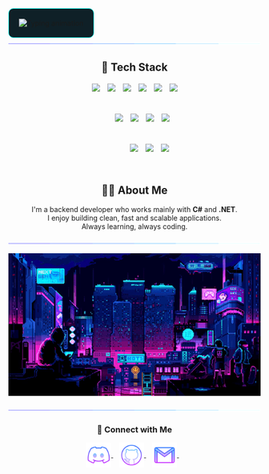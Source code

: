 <!-- README.md -->

<div align="center" style="background-color:#0F2027; padding: 20px; border-radius: 10px; border: 1px solid #00FEEF; display: inline-block;">
  <img src="https://readme-typing-svg.demolab.com?font=Orbitron&weight=700&size=38&duration=4000&pause=1200&color=00FEEF&center=true&vCenter=true&width=950&height=55&lines=Hi+there%2C+I'm+Avalon!;Fun+fact%3A+I'm+definitely+not+a+stone." alt="Typing animation" />
</div>

<img src="assests/borderseperator.gif" alt="border separator" />

<h2 align="center">🧠 Tech Stack</h2>

<div align="center" style="margin-top: 20px;">
  
  <div style="display: flex; justify-content: center; gap: 15px; margin-bottom: 10px;">
    <img src="https://skillicons.dev/icons?i=cs" height="50" />
    <img src="https://skillicons.dev/icons?i=dotnet" height="50" />
    <img src="https://skillicons.dev/icons?i=postgresql" height="50" />
    <img src="https://skillicons.dev/icons?i=docker" height="50" />
    <img src="https://skillicons.dev/icons?i=azure" height="50" />
    <img src="https://skillicons.dev/icons?i=redis" height="50" />
  </div>

  <div style="display: flex; justify-content: center; gap: 15px; margin-left: 30px; margin-bottom: 10px;">
    <img src="https://skillicons.dev/icons?i=rabbitmq" height="50" />
    <img src="https://skillicons.dev/icons?i=kubernetes" height="50" />
    <img src="https://skillicons.dev/icons?i=visualstudio" height="50" />
    <img src="https://skillicons.dev/icons?i=vscode" height="50" />
  </div>

  <div style="display: flex; justify-content: center; gap: 15px; margin-left: 60px;">
    <img src="https://skillicons.dev/icons?i=git" height="50" />
    <img src="https://skillicons.dev/icons?i=github" height="50" />
    <img src="https://skillicons.dev/icons?i=linux" height="50" />
  </div>
</div>

<h2 align="center">👨‍💻 About Me</h2>

<p align="center">
  I'm a backend developer who works mainly with <strong>C#</strong> and <strong>.NET</strong>.<br/>
  I enjoy building clean, fast and scalable applications.<br/>
  Always learning, always coding.
</p>

<img src="assests/borderseperator.gif" alt="border separator" />

<p align="center">
  <img src="assests/loficity.gif" alt="Lofi Nightlife city scene" />
</p>

<img src="assests/borderseperator.gif" alt="border separator" />

<h3 align="center">📡 Connect with Me</h3>

<p align="center" style="margin-bottom: 30px;">
  <a href="https://discord.com/users/1112018925832638616/" target="_blank" rel="noopener noreferrer">
    <img align="center" alt="Discord logo" height="50" width="50" src="assests/discordlogo.png" />
  </a> &nbsp;&nbsp;

  <a href="https://github.com/Avalonix01" target="_blank" rel="noopener noreferrer">
    <img align="center" alt="GitHub logo" height="50" width="50" src="assests/githublogo.png" />
  </a> &nbsp;&nbsp;
  
  <a href="mailto:avalonix01@gmail.com" target="_blank" rel="noopener noreferrer">
    <img align="center" alt="Gmail logo" height="50" width="50" src="assests/gmailogo.png" />
  </a> &nbsp;&nbsp;
  
</p>

